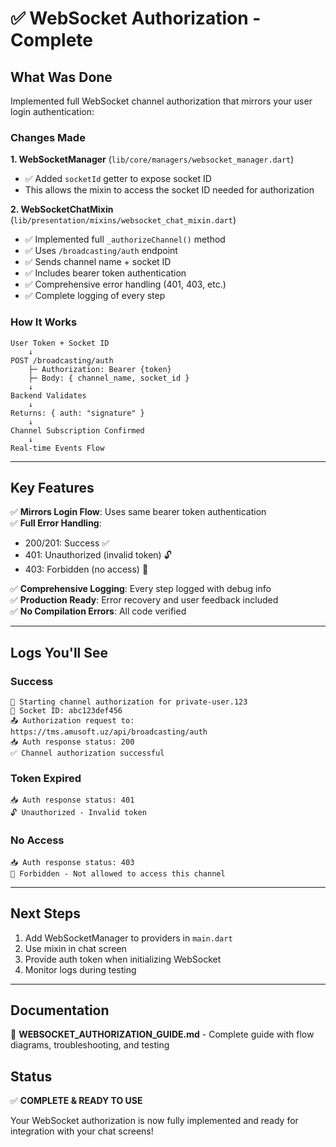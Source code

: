# ✅ WebSocket Authorization - Complete

## What Was Done

Implemented full WebSocket channel authorization that mirrors your user login authentication:

### Changes Made

**1. WebSocketManager** (`lib/core/managers/websocket_manager.dart`)
- ✅ Added `socketId` getter to expose socket ID
- This allows the mixin to access the socket ID needed for authorization

**2. WebSocketChatMixin** (`lib/presentation/mixins/websocket_chat_mixin.dart`)
- ✅ Implemented full `_authorizeChannel()` method
- ✅ Uses `/broadcasting/auth` endpoint
- ✅ Sends channel name + socket ID
- ✅ Includes bearer token authentication
- ✅ Comprehensive error handling (401, 403, etc.)
- ✅ Complete logging of every step

### How It Works

```
User Token + Socket ID
    ↓
POST /broadcasting/auth
    ├─ Authorization: Bearer {token}
    ├─ Body: { channel_name, socket_id }
    ↓
Backend Validates
    ↓
Returns: { auth: "signature" }
    ↓
Channel Subscription Confirmed
    ↓
Real-time Events Flow
```

---

## Key Features

✅ **Mirrors Login Flow**: Uses same bearer token authentication  
✅ **Full Error Handling**:
- 200/201: Success ✅
- 401: Unauthorized (invalid token) 🔓
- 403: Forbidden (no access) 🚫

✅ **Comprehensive Logging**: Every step logged with debug info  
✅ **Production Ready**: Error recovery and user feedback included  
✅ **No Compilation Errors**: All code verified  

---

## Logs You'll See

### Success
```
🔐 Starting channel authorization for private-user.123
📍 Socket ID: abc123def456
📤 Authorization request to: https://tms.amusoft.uz/api/broadcasting/auth
📥 Auth response status: 200
✅ Channel authorization successful
```

### Token Expired
```
📥 Auth response status: 401
🔓 Unauthorized - Invalid token
```

### No Access
```
📥 Auth response status: 403
🚫 Forbidden - Not allowed to access this channel
```

---

## Next Steps

1. Add WebSocketManager to providers in `main.dart`
2. Use mixin in chat screen
3. Provide auth token when initializing WebSocket
4. Monitor logs during testing

---

## Documentation

📖 **WEBSOCKET_AUTHORIZATION_GUIDE.md** - Complete guide with flow diagrams, troubleshooting, and testing

## Status

✅ **COMPLETE & READY TO USE**

Your WebSocket authorization is now fully implemented and ready for integration with your chat screens!
